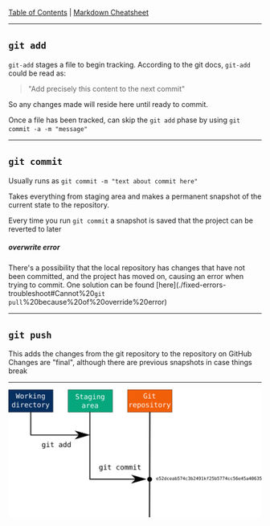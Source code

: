 [Table of Contents](../README.md) | [Markdown Cheatsheet](/Markdown%20Cheatsheet.md)
___
## `git add` 

`git-add` stages a file to begin tracking. According to the git docs, `git-add` could be read as:

> "Add precisely this content to the next commit"

So any changes made will reside here until ready to commit.

Once a file has been tracked, can skip the `git add` phase by using
`git commit -a -m "message"`

___
## `git commit`

Usually runs as `git commit -m "text about commit here"`

Takes everything from staging area and makes a permanent snapshot of the current state to the repository.

Every time you run `git commit` a snapshot is saved that the project can be reverted to later

##### overwrite error
There's a possibility that the local repository has changes that have not been committed, and the project has moved on, causing an error when trying to commit. One solution can be found [here](./fixed-errors-troubleshoot#Cannot%20`git pull`%20because%20of%20override%20error)
___
## `git push`

This adds the changes from the git repository to the repository on GitHub
Changes are "final", although there are previous snapshots in case things break
___

![git add commit](../images/git-add-commit.png)
